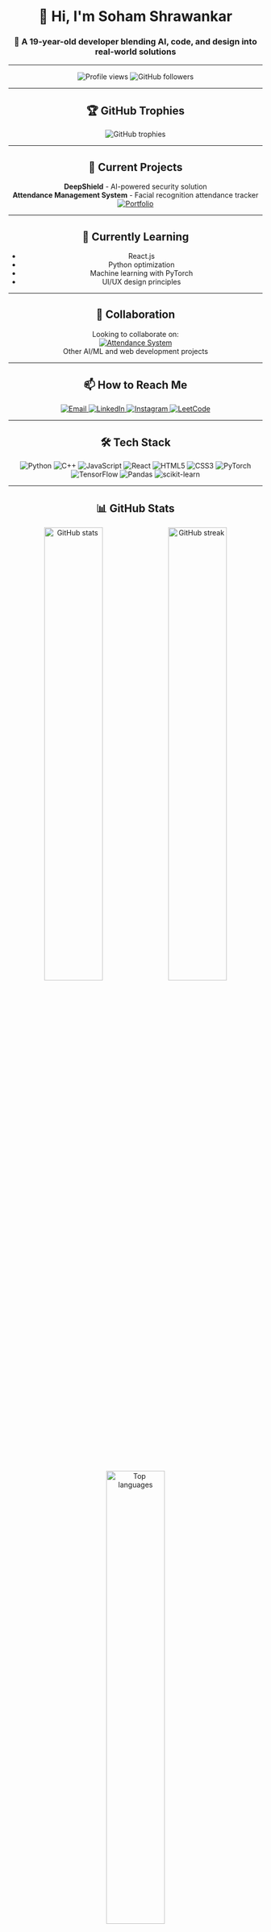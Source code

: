 <div align="center">

# 👋 Hi, I'm Soham Shrawankar

### 🚀 A 19-year-old developer blending AI, code, and design into real-world solutions

---

<p align="center">
  <img src="https://komarev.com/ghpvc/?username=sohamshrawankar&label=Profile+Views&color=blueviolet&style=flat-square" alt="Profile views" />
  <img src="https://img.shields.io/github/followers/sohamshrawankar?label=Followers&style=social" alt="GitHub followers" />
</p>

---

## 🏆 GitHub Trophies
<p align="center">
  <img src="https://github-profile-trophy.vercel.app/?username=sohamshrawankar&row=1&column=6&margin-w=15&margin-h=15&no-bg=true&no-frame=true" alt="GitHub trophies" />
</p>

---

## 🔭 Current Projects

**DeepShield** - AI-powered security solution  
**Attendance Management System** - Facial recognition attendance tracker  
<a href="https://sohamshrawankar.github.io/portfolio/" target="_blank">
  <img src="https://img.shields.io/badge/View_My_Portfolio-FF5722?style=for-the-badge&logo=github&logoColor=white" alt="Portfolio" />
</a>

---

## 🌱 Currently Learning
- React.js
- Python optimization
- Machine learning with PyTorch
- UI/UX design principles

---

## 🤝 Collaboration
Looking to collaborate on:  
<a href="https://github.com/SohamShrawankar/Attendance_Management_System" target="_blank">
  <img src="https://img.shields.io/badge/Attendance_System-Repository-181717?style=for-the-badge&logo=github&logoColor=white" alt="Attendance System" />
</a>  
Other AI/ML and web development projects

---

## 📫 How to Reach Me
<div align="center">
  <a href="mailto:sohamshrawankar@gmail.com">
    <img src="https://img.shields.io/badge/Gmail-D14836?style=for-the-badge&logo=gmail&logoColor=white" alt="Email" />
  </a>
  <a href="https://linkedin.com/in/soham-shrawankar">
    <img src="https://img.shields.io/badge/LinkedIn-0077B5?style=for-the-badge&logo=linkedin&logoColor=white" alt="LinkedIn" />
  </a>
  <a href="https://instagram.com/soham_shrawankar">
    <img src="https://img.shields.io/badge/Instagram-E4405F?style=for-the-badge&logo=instagram&logoColor=white" alt="Instagram" />
  </a>
  <a href="https://leetcode.com/sohamshrawankar">
    <img src="https://img.shields.io/badge/LeetCode-FFA116?style=for-the-badge&logo=leetcode&logoColor=black" alt="LeetCode" />
  </a>
</div>

---

## 🛠️ Tech Stack
<div align="center">
  <img src="https://img.shields.io/badge/Python-3776AB?style=for-the-badge&logo=python&logoColor=white" alt="Python" />
  <img src="https://img.shields.io/badge/C++-00599C?style=for-the-badge&logo=c%2B%2B&logoColor=white" alt="C++" />
  <img src="https://img.shields.io/badge/JavaScript-F7DF1E?style=for-the-badge&logo=javascript&logoColor=black" alt="JavaScript" />
  <img src="https://img.shields.io/badge/React-20232A?style=for-the-badge&logo=react&logoColor=61DAFB" alt="React" />
  <img src="https://img.shields.io/badge/HTML5-E34F26?style=for-the-badge&logo=html5&logoColor=white" alt="HTML5" />
  <img src="https://img.shields.io/badge/CSS3-1572B6?style=for-the-badge&logo=css3&logoColor=white" alt="CSS3" />
  <img src="https://img.shields.io/badge/PyTorch-EE4C2C?style=for-the-badge&logo=pytorch&logoColor=white" alt="PyTorch" />
  <img src="https://img.shields.io/badge/TensorFlow-FF6F00?style=for-the-badge&logo=tensorflow&logoColor=white" alt="TensorFlow" />
  <img src="https://img.shields.io/badge/Pandas-150458?style=for-the-badge&logo=pandas&logoColor=white" alt="Pandas" />
  <img src="https://img.shields.io/badge/scikit_learn-F7931E?style=for-the-badge&logo=scikit-learn&logoColor=white" alt="scikit-learn" />
</div>

---

## 📊 GitHub Stats
<div align="center">
  <img src="https://github-readme-stats.vercel.app/api?username=sohamshrawankar&show_icons=true&theme=radical&hide_border=true" alt="GitHub stats" width="48%" />
  <img src="https://github-readme-streak-stats.herokuapp.com/?user=sohamshrawankar&theme=radical&hide_border=true" alt="GitHub streak" width="48%" />
  <img src="https://github-readme-stats.vercel.app/api/top-langs/?username=sohamshrawankar&layout=compact&theme=radical&hide_border=true" alt="Top languages" width="48%" />
</div>

---

## 📄 Resume & Portfolio
<div align="center">
  <a href="https://drive.google.com/file/d/178myCYFgpvhlg5SyN__K9OBvVEeVOD4X/view?usp=sharing" target="_blank">
    <img src="https://img.shields.io/badge/View_My_Resume-4285F4?style=for-the-badge&logo=googledrive&logoColor=white" alt="Resume" />
  </a>
  <a href="https://sohamshrawankar.github.io/portfolio/" target="_blank">
    <img src="https://img.shields.io/badge/Explore_My_Portfolio-FF5722?style=for-the-badge&logo=github&logoColor=white" alt="Portfolio" />
  </a>
</div>

</div>
